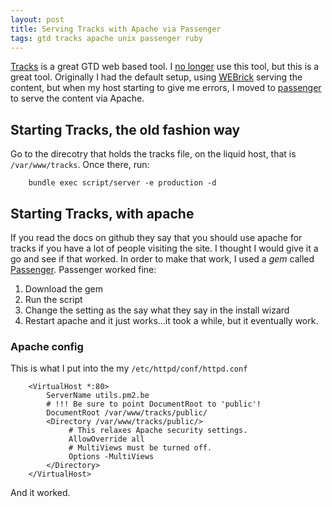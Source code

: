 ```yaml
---
layout: post
title: Serving Tracks with Apache via Passenger
tags: gtd tracks apache unix passenger ruby
---
```


[Tracks](http://getontracks.org/) is a great GTD web based tool. I [ no longer](http://pm2.be/tools/Task-management/) use this tool, but this is a great tool. Originally I had the default setup, using [WEBrick](http://www.ruby-doc.org/stdlib-2.0/libdoc/webrick/rdoc/WEBrick.html) serving the content, but when my host starting to give me errors, I moved to [passenger](https://www.phusionpassenger.com/) to serve the content via Apache.

## Starting Tracks, the old fashion way

Go to the direcotry that holds the tracks file, on the liquid host, that is `/var/www/tracks`. Once there, run:

		bundle exec script/server -e production -d

## Starting Tracks, with apache

If you read the docs on github they say that you should use apache for tracks if you have a lot of people visiting the site. I thought I would give it a go and see if that worked. In order to make that work, I used a *gem* called [Passenger](https://www.phusionpassenger.com/download). Passenger worked fine:

1. Download the gem
2. Run the script
3. Change the setting as the say what they say in the install wizard
4. Restart apache and it just works...it took a while, but it eventually work.

### Apache config

This is what I put into the my `/etc/httpd/conf/httpd.conf`

		<VirtualHost *:80>
			ServerName utils.pm2.be
			# !!! Be sure to point DocumentRoot to 'public'!
			DocumentRoot /var/www/tracks/public/
			<Directory /var/www/tracks/public/>
				 # This relaxes Apache security settings.
				 AllowOverride all
				 # MultiViews must be turned off.
				 Options -MultiViews
			</Directory>
		</VirtualHost>

And it worked.	
